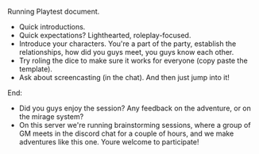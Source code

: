 Running Playtest document.
- Quick introductions.
- Quick expectations? Lighthearted, roleplay-focused.
- Introduce your characters. You're a part of the party, establish the relationships, how did you guys meet, you guys know each other. 
- Try roling the dice to make sure it works for everyone (copy paste the template).
- Ask about screencasting (in the chat).
And then just jump into it!

End:
- Did you guys enjoy the session? Any feedback on the adventure, or on the mirage system?
- On this server we're running brainstorming sessions, where a group of GM meets in the discord chat for a couple of hours, and we make adventures like this one. Youre welcome to participate!